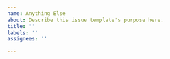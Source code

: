 ```yaml
---
name: Anything Else
about: Describe this issue template's purpose here.
title: ''
labels: ''
assignees: ''

---
```



